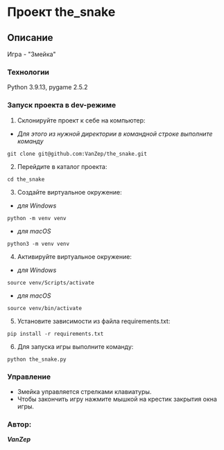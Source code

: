 # Проект the_snake

## Описание
Игра - "Змейка"

### Технологии
Python 3.9.13, pygame 2.5.2

### Запуск проекта в dev-режиме
1. Склонируйте проект к себе на компьютер:
+ *Для этого из нужной директории в командной строке выполните команду*
```
git clone git@github.com:VanZep/the_snake.git
```
2. Перейдите в каталог проекта:
```
cd the_snake
```
3. Создайте виртуальное окружение:
+ *для Windows*
```
python -m venv venv
```
+ *для macOS*
```
python3 -m venv venv
```
4. Активируйте виртуальное окружение:
+ *для Windows*
```
source venv/Scripts/activate
```
+ *для macOS*
```
source venv/bin/activate
```
5. Установите зависимости из файла requirements.txt:
```
pip install -r requirements.txt
```
6. Для запуска игры выполните команду:
```
python the_snake.py
```

### Управление
- Змейка управляется стрелками клавиатуры.
- Чтобы закончить игру нажмите мышкой на крестик закрытия окна игры.

### Автор:
***VanZep***